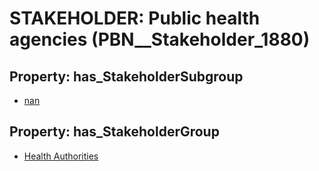 # STAKEHOLDER: __Public health agencies__ (PBN__Stakeholder_1880)

## Property: has_StakeholderSubgroup

* [nan](PBN__StakeholderSubgroup_7)

## Property: has_StakeholderGroup

* [Health Authorities](PBN__StakeholderGroup_4)

